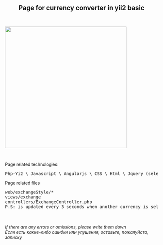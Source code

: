<p align="center">
    <h2 align="center">Page for currency converter in yii2 basic</h2>
    <br>
</p>
<img src="https://i.ibb.co/JrPPHpf/currency.png" width="400">

<br><p>Page related technologies:</p>
<pre>
Php-Yi2 \ Javascript \ Angularjs \ CSS \ Html \ Jquery (select2)
</pre>
<p>Page related files</p>
<pre>
web/exchangeStyle/*
views/exchange
controllers/ExchangeController.php
P.S: is updated every 3 seconds when another currency is selected
</pre>

<br>
<h6>
If there are any errors or omissions, please write them down
<br>
Если есть какие-либо ошибки или упущения, оставьте, пожалуйста, записку</h6>

